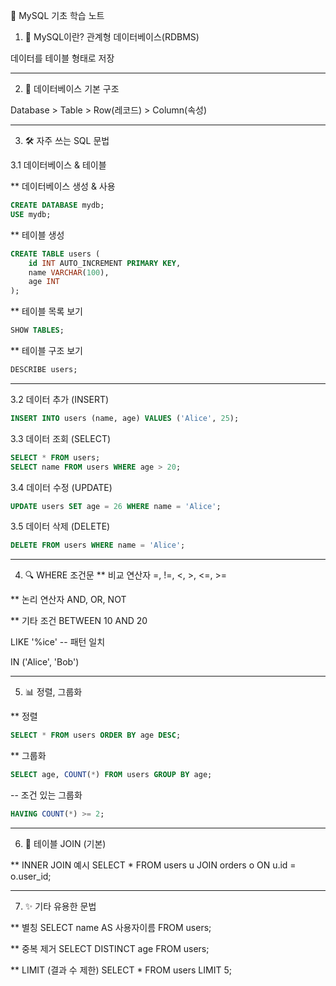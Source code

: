 🌱 MySQL 기초 학습 노트
1. 📘 MySQL이란?
관계형 데이터베이스(RDBMS)

데이터를 테이블 형태로 저장

---
2. 🧱 데이터베이스 기본 구조
   
Database > Table > Row(레코드) > Column(속성)

---
3. 🛠️ 자주 쓰는 SQL 문법

3.1 데이터베이스 & 테이블

** 데이터베이스 생성 & 사용
```sql
CREATE DATABASE mydb;
USE mydb;
```
** 테이블 생성
```sql
CREATE TABLE users (
    id INT AUTO_INCREMENT PRIMARY KEY,
    name VARCHAR(100),
    age INT
);
```
** 테이블 목록 보기
```sql
SHOW TABLES;
```
** 테이블 구조 보기
```sql
DESCRIBE users;
```
---
3.2 데이터 추가 (INSERT)
```sql
INSERT INTO users (name, age) VALUES ('Alice', 25);
```
3.3 데이터 조회 (SELECT)
```sql
SELECT * FROM users;
SELECT name FROM users WHERE age > 20;
```
3.4 데이터 수정 (UPDATE)
```sql
UPDATE users SET age = 26 WHERE name = 'Alice';
```
3.5 데이터 삭제 (DELETE)
```sql
DELETE FROM users WHERE name = 'Alice';
```
---
4. 🔍 WHERE 조건문
** 비교 연산자
=, !=, <, >, <=, >=

** 논리 연산자
AND, OR, NOT

** 기타 조건
BETWEEN 10 AND 20

LIKE '%ice'  -- 패턴 일치

IN ('Alice', 'Bob')

---
5. 📊 정렬, 그룹화

** 정렬
```sql
SELECT * FROM users ORDER BY age DESC;
```
** 그룹화
```sql
SELECT age, COUNT(*) FROM users GROUP BY age;
```
-- 조건 있는 그룹화
```sql
HAVING COUNT(*) >= 2;
```
---
6. 🔗 테이블 JOIN (기본)

** INNER JOIN 예시
SELECT *
FROM users u
JOIN orders o ON u.id = o.user_id;

---
7. ✨ 기타 유용한 문법

** 별칭
SELECT name AS 사용자이름 FROM users;

** 중복 제거
SELECT DISTINCT age FROM users;

** LIMIT (결과 수 제한)
SELECT * FROM users LIMIT 5;
